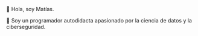 👋 Hola, soy Matías.

👀 Soy un programador autodidacta apasionado por la ciencia de datos y la ciberseguridad.
